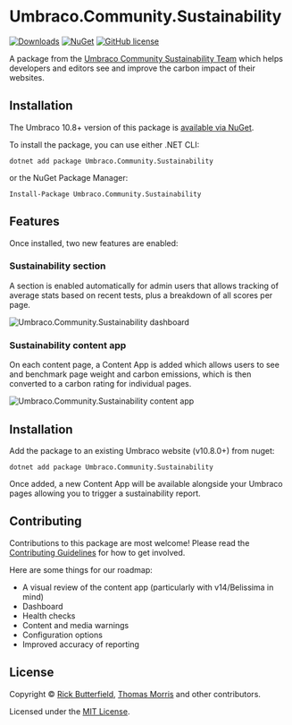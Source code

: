 # Umbraco.Community.Sustainability

[![Downloads](https://img.shields.io/nuget/dt/Umbraco.Community.Sustainability?color=cc9900)](https://www.nuget.org/packages/Umbraco.Community.Sustainability/)
[![NuGet](https://img.shields.io/nuget/vpre/Umbraco.Community.Sustainability?color=0273B3)](https://www.nuget.org/packages/Umbraco.Community.Sustainability)
[![GitHub license](https://img.shields.io/github/license/rickbutterfield/Umbraco.Community.Sustainability?color=8AB803)](../LICENSE)

A package from the [Umbraco Community Sustainability Team](https://umbraco.com/blog/meet-the-new-community-sustainability-team/) which helps developers and editors see and improve the carbon impact of their websites.

## Installation
The Umbraco 10.8+ version of this package is [available via NuGet](https://www.nuget.org/packages/Umbraco.Community.Sustainability).

To install the package, you can use either .NET CLI:

```
dotnet add package Umbraco.Community.Sustainability
```

or the NuGet Package Manager:

```
Install-Package Umbraco.Community.Sustainability
```

## Features
Once installed, two new features are enabled:

### Sustainability section
A section is enabled automatically for admin users that allows tracking of average stats based on recent tests, plus a breakdown of all scores per page.

<img src="https://raw.githubusercontent.com/rickbutterfield/Umbraco.Community.Sustainability/main/.github/assets/sustainability-dashboard-1.png" alt="Umbraco.Community.Sustainability dashboard" />

### Sustainability content app
On each content page, a Content App is added which allows users to see and benchmark page weight and carbon emissions, which is then converted to a carbon rating for individual pages.

<img src="https://raw.githubusercontent.com/rickbutterfield/Umbraco.Community.Sustainability/main/.github/assets/sustainability-contentapp-2.jpeg" alt="Umbraco.Community.Sustainability content app" />

## Installation

Add the package to an existing Umbraco website (v10.8.0+) from nuget:

`dotnet add package Umbraco.Community.Sustainability`

Once added, a new Content App will be available alongside your Umbraco pages allowing you to trigger a sustainability report.

## Contributing

Contributions to this package are most welcome! Please read the [Contributing Guidelines](CONTRIBUTING.md) for how to get involved.

Here are some things for our roadmap:

- A visual review of the content app (particularly with v14/Belissima in mind)
- Dashboard
- Health checks
- Content and media warnings
- Configuration options
- Improved accuracy of reporting

## License

Copyright &copy; [Rick Butterfield](https://github.com/rickbutterfield), [Thomas Morris](https://github.com/tcmorris) and other contributors.

Licensed under the [MIT License](https://github.com/rickbutterfield/Umbraco.Community.Sustainability/blob/main/LICENSE.md).
